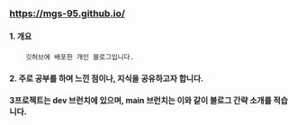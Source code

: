 ### https://mgs-95.github.io/

#### 1. 개요
        깃허브에 배포한 개인 블로그입니다.

#### 2. 주로 공부를 하며 느낀 점이나, 지식을 공유하고자 합니다.

#### 3프로젝트는 dev 브런치에 있으며, main 브런치는 이와 같이 블로그 간략 소개를 적습니다.


